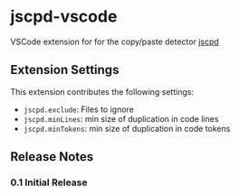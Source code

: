 # jscpd-vscode

VSCode extension for for the copy/paste detector [jscpd](https://github.com/kucherenko/jscpd)

## Extension Settings

This extension contributes the following settings:

* `jscpd.exclude`: Files to ignore
* `jscpd.minLines`: min size of duplication in code lines
* `jscpd.minTokens`: min size of duplication in code tokens

## Release Notes

### 0.1 Initial Release
